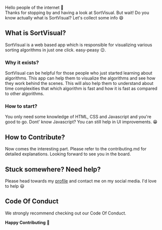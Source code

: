 Hello people of the internet :wave:<br/>
Thanks for stopping by and having a look at SortVisual. But wait! Do you know actually what is SortVisual? Let's collect some info :smile:

## What is SortVisual?
SortVisual is a web based app which is responsible for visualizing various sorting algorithms in just one click. easy-peasy :wink:.

### Why it exists?
SortVisual can be helpful for those people who just started learning about algorithms. This app can help them to visualize the algorithms and see how they work behind the scenes. This will also help them to understand about time complexities that which algorithm is fast and how it is fast as compared to other algorithms.

### How to start?
You only need some knowledge of HTML, CSS and Javascript and you're good to go. Dont' know Javascript? You can still help in UI improvements. :grin:

## How to Contribute?
Now comes the interesting part.
Please refer to the contributing.md for detailed explanations. Looking forward to see you in the board.

## Stuck somewhere? Need help?
Please head towards my [profile](https://github.com/dipanshparmar) and contact me on my social media. I'd love to help :smiley:

## Code Of Conduct
We strongly recommend checking out our Code Of Conduct.

**Happy Contributing** :tada:
